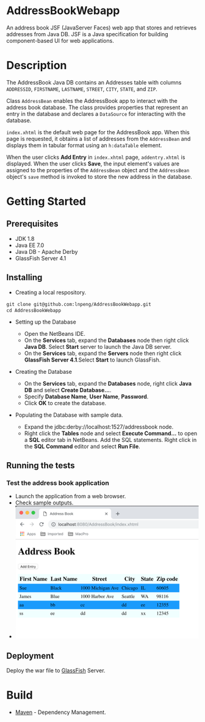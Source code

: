 # AddressBookWebapp
An address book JSF (JavaServer Faces) web app that stores and retrieves addresses from Java DB. JSF is a Java specification for building component-based UI for web applications.

# Description
The AddressBook Java DB contains an Addresses table with columns `ADDRESSID`, `FIRSTNAME`, `LASTNAME`, `STREET`, `CITY`, `STATE`, and `ZIP`.

Class `AddressBean` enables the AddressBook app to interact with the address book database. The class provides properties that represent an entry in the database and declares a `DataSource` for interacting with the database.

`index.xhtml` is the default web page for the AddressBook app. When this page is requested, it obtains a list of addresses from the `AddressBean` and displays them in tabular format using an `h:dataTable` element.

When the user clicks **Add Entry** in `index.xhtml` page, `addentry.xhtml` is displayed. When the user clicks **Save**, the input element's values are assigned to the properties of the `AddressBean` object and the `AddressBean` object's `save` method is invoked to store the new address in the database.

# Getting Started
## Prerequisites
- JDK 1.8
- Java EE 7.0
- Java DB - Apache Derby
- GlassFish Server 4.1

## Installing
- Creating a local respository.
```
git clone git@github.com:lnpeng/AddressBookWebapp.git
cd AddressBookWebapp
```

- Setting up the Database
  - Open the NetBeans IDE.
  - On the **Services** tab, expand the **Databases** node then right click **Java DB**. Select **Start** server to launch the Java DB server.
  - On the **Services** tab, expand the **Servers** node then right click **GlassFish Server 4.1**.Select **Start** to launch GlassFish.
  
- Creating the Database
  - On the **Services** tab, expand the **Databases** node, right click **Java DB** and select **Create Database...**.
  - Specify **Database Name**, **User Name**, **Password**.
  - Click **OK** to create the database.
  
- Populating the Database with sample data.
  - Expand the jdbc:derby://localhost:1527/addressbook node.
  - Right click the **Tables** node and select **Execute Command...** to open a **SQL** editor
tab in NetBeans. Add the SQL statements. Right click in the **SQL Command** editor and select **Run
File**.

## Running the tests
### Test the address book application
- Launch the application from a web browser.
- Check sample outputs.
- ![AddressBook](https://github.com/lnpeng/AddressBookWebapp/blob/master/Screen%20Shot%202018-11-18%20at%206.01.41%20PM.png)

## Deployment
Deploy the war file to [GlassFish](https://javaee.github.io/glassfish/) Server.

# Build
- [Maven](https:maven.apache.org) - Dependency Management.
